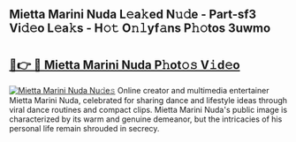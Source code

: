 ## Mietta Marini Nuda L𝚎a𝚔ed N𝚞𝚍e - Part-sf3 Vi𝚍𝚎o L𝚎a𝚔s - H𝚘𝚝 O𝚗𝚕yf𝚊ns P𝚑𝚘tos 3uwmo

# <h2><a href="http://kff7f7n.oniu.top/?m=Mietta+Marini+Nuda">🔗👉 🔴 Mietta Marini Nuda P𝚑ot𝚘𝚜 V𝚒d𝚎o</a></h2>

[![Mietta Marini Nuda Nu𝚍e𝚜](https://i.imgur.com/0qMVB7G.gif)](http://kff7f7n.oniu.top/?m=Mietta+Marini+Nuda)
Online creator and multimedia entertainer Mietta Marini Nuda, celebrated for sharing dance and lifestyle ideas through viral dance routines and compact clips. Mietta Marini Nuda's public image is characterized by its warm and genuine demeanor, but the intricacies of his personal life remain shrouded in secrecy.  
